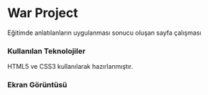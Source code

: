 <h1>War Project  </h1>
Eğitimde anlatılanların uygulanması sonucu oluşan sayfa çalışması

<h3>Kullanılan Teknolojiler</h3>
HTML5 ve CSS3 kullanılarak hazırlanmıştır.

<h3>Ekran Görüntüsü</h3>
